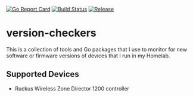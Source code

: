 [![Go Report Card](https://goreportcard.com/badge/github.com/nugget/version-checkers)](https://goreportcard.com/report/github.com/nugget/version-checkers)
[![Build Status](https://travis-ci.org/nugget/version-checkers.svg?branch=master)](https://travis-ci.org/nugget/version-checkers)
[![Release](https://img.shields.io/github/release/nugget/version-checkers.svg?style=flat-square)](https://github.com/nugget/version-checkers/releases/latest)

# version-checkers

This is a collection of tools and Go packages that I use to monitor for new
software or firmware versions of devices that I run in my Homelab.

## Supported Devices

* Ruckus Wireless Zone Director 1200 controller


